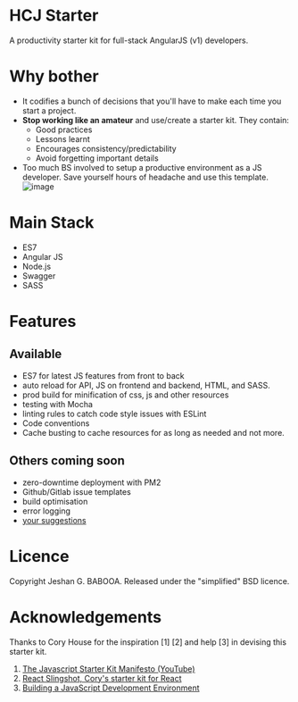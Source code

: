 # HCJ Starter
A productivity starter kit for full-stack AngularJS (v1) developers.

# Why bother

- It codifies a bunch of decisions that you'll have to make each time you start a project. 
- **Stop working like an amateur** and use/create a starter kit. They contain:
  - Good practices
  - Lessons learnt
  - Encourages consistency/predictability
  - Avoid forgetting important details
- Too much BS involved to setup a productive environment as a JS developer. Save yourself hours of headache and use this template. 
![image](https://github.com/jeshan/hcj-starter/raw/master/The%20Javascript%20Starter%20Kit%20Manifesto%20-%20YouTube%20-%20Google%20Chrome_420.png)

# Main Stack
- ES7
- Angular JS
- Node.js
- Swagger
- SASS

# Features
## Available
- ES7 for latest JS features from front to back
- auto reload for API, JS on frontend and backend, HTML, and SASS.
- prod build for minification of css, js and other resources
- testing with Mocha
- linting rules to catch code style issues with ESLint
- Code conventions
- Cache busting to cache resources for as long as needed and not more.

## Others coming soon
- zero-downtime deployment with PM2
- Github/Gitlab issue templates
- build optimisation
- error logging
- [your suggestions](https://github.com/jeshan/hcj-starter/issues/new)


# Licence
Copyright Jeshan G. BABOOA. Released under the "simplified" BSD licence.

# Acknowledgements
Thanks to Cory House for the inspiration [1] [2] and help [3] in devising this starter kit.
1. [The Javascript Starter Kit Manifesto (YouTube)](https://www.youtube.com/watch?v=QGCWal_JWek)
2. [React Slingshot, Cory's starter kit for React](https://github.com/coryhouse/react-slingshot)
3. [Building a JavaScript Development Environment](https://www.pluralsight.com/courses/javascript-development-environment)
